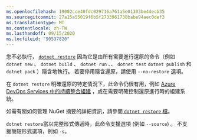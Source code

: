 ```yaml
---
ms.openlocfilehash: 19002cce40fdc929716a761a5e01303be4decb35
ms.sourcegitcommit: 27a15a55019f6b5f2733961738babe94aec0def3
ms.translationtype: MT
ms.contentlocale: zh-TW
ms.lasthandoff: 09/15/2020
ms.locfileid: "90537820"
---
```

您不必執行， [`dotnet restore`](~/docs/core/tools/dotnet-restore.md) 因為它是由所有需要進行還原的命令（例如 `dotnet new` 、 `dotnet build` 、 `dotnet run` 、、 `dotnet test` `dotnet publish` 和 `dotnet pack` ）隱含地執行。 若要停用隱含還原，請使用 `--no-restore` 選項。

在 `dotnet restore` 明確還原的特定情況下，此命令仍很有用，例如 [Azure DevOps Services 中的持續整合組建](/azure/devops/build-release/apps/aspnet/build-aspnet-core) ，或在需要明確控制還原進行時的組建系統。

如需有關如何管理 NuGet 摘要的詳細資訊，請參閱[ `dotnet restore` 檔](../docs/core/tools/dotnet-restore.md)。

`dotnet restore`當以完整形式傳遞時，此命令支援選項 (例如 `--source`) 。 不支援簡短形式選項，例如 `-s`。
